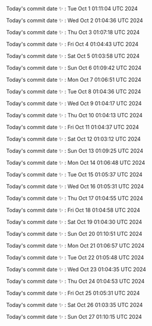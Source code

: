 Today's commit date ✨ : Tue Oct 1 01:11:04 UTC 2024 

Today's commit date ✨ : Wed Oct 2 01:04:36 UTC 2024 

Today's commit date ✨ : Thu Oct 3 01:07:18 UTC 2024 

Today's commit date ✨ : Fri Oct 4 01:04:43 UTC 2024 

Today's commit date ✨ : Sat Oct 5 01:03:58 UTC 2024 

Today's commit date ✨ : Sun Oct 6 01:09:42 UTC 2024 

Today's commit date ✨ : Mon Oct 7 01:06:51 UTC 2024 

Today's commit date ✨ : Tue Oct 8 01:04:36 UTC 2024 

Today's commit date ✨ : Wed Oct 9 01:04:17 UTC 2024 

Today's commit date ✨ : Thu Oct 10 01:04:13 UTC 2024 

Today's commit date ✨ : Fri Oct 11 01:04:37 UTC 2024 

Today's commit date ✨ : Sat Oct 12 01:03:12 UTC 2024 

Today's commit date ✨ : Sun Oct 13 01:09:25 UTC 2024 

Today's commit date ✨ : Mon Oct 14 01:06:48 UTC 2024 

Today's commit date ✨ : Tue Oct 15 01:05:37 UTC 2024 

Today's commit date ✨ : Wed Oct 16 01:05:31 UTC 2024 

Today's commit date ✨ : Thu Oct 17 01:04:55 UTC 2024 

Today's commit date ✨ : Fri Oct 18 01:04:58 UTC 2024 

Today's commit date ✨ : Sat Oct 19 01:04:30 UTC 2024 

Today's commit date ✨ : Sun Oct 20 01:10:51 UTC 2024 

Today's commit date ✨ : Mon Oct 21 01:06:57 UTC 2024 

Today's commit date ✨ : Tue Oct 22 01:05:48 UTC 2024 

Today's commit date ✨ : Wed Oct 23 01:04:35 UTC 2024 

Today's commit date ✨ : Thu Oct 24 01:04:53 UTC 2024 

Today's commit date ✨ : Fri Oct 25 01:05:31 UTC 2024 

Today's commit date ✨ : Sat Oct 26 01:03:35 UTC 2024 

Today's commit date ✨ : Sun Oct 27 01:10:15 UTC 2024 

